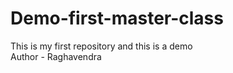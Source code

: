 # Demo-first-master-class
This is my first repository and this is a demo
<br>
Author - Raghavendra 

